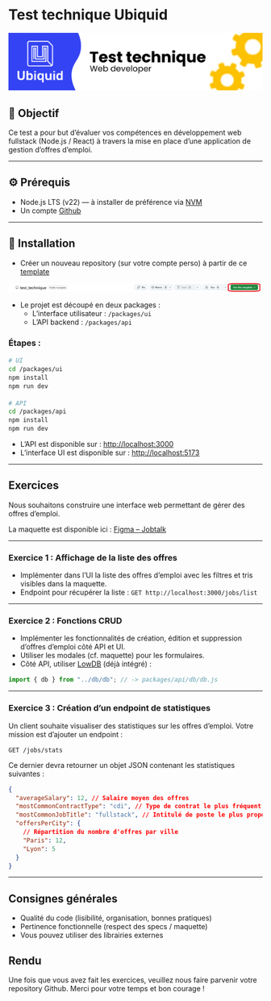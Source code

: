 # Test technique Ubiquid

![header](./header.png)

## 🎯 Objectif

Ce test a pour but d’évaluer vos compétences en développement web fullstack (Node.js / React) à travers la mise en place d’une application de gestion d’offres d’emploi.

---

## ⚙️ Prérequis

- Node.js LTS (v22) — à installer de préférence via [NVM](https://github.com/nvm-sh/nvm)
- Un compte [Github](https://github.com)

---

## 🚀 Installation

- Créer un nouveau repository (sur votre compte perso) à partir de ce [template](https://github.com/adam-ubiquid/test_technique)

![template](./template.png)

- Le projet est découpé en deux packages :
  - L’interface utilisateur : `/packages/ui`
  - L’API backend : `/packages/api`

### Étapes :

```bash
# UI
cd /packages/ui
npm install
npm run dev

# API
cd /packages/api
npm install
npm run dev
```

- L’API est disponible sur : [http://localhost:3000](http://localhost:3000)
- L’interface UI est disponible sur : [http://localhost:5173](http://localhost:5173)

---

## Exercices

Nous souhaitons construire une interface web permettant de gérer des offres d’emploi.

La maquette est disponible ici : [Figma – Jobtalk](https://www.figma.com/design/GXOPhuCPKx6DOH1xwdQPx5)

---

### Exercice 1 : Affichage de la liste des offres

- Implémenter dans l’UI la liste des offres d’emploi avec les filtres et tris visibles dans la maquette.
- Endpoint pour récupérer la liste : `GET http://localhost:3000/jobs/list`

---

### Exercice 2 : Fonctions CRUD

- Implémenter les fonctionnalités de création, édition et suppression d’offres d’emploi côté API et UI.
- Utiliser les modales (cf. maquette) pour les formulaires.
- Côté API, utiliser [LowDB](https://github.com/typicode/lowdb) (déjà intégré) :

```js
import { db } from "../db/db"; // -> packages/api/db/db.js
```

---

### Exercice 3 : Création d’un endpoint de statistiques

Un client souhaite visualiser des statistiques sur les offres d’emploi. Votre mission est d’ajouter un endpoint :

```
GET /jobs/stats
```

Ce dernier devra retourner un objet JSON contenant les statistiques suivantes :

```json
{
  "averageSalary": 12, // Salaire moyen des offres
  "mostCommonContractType": "cdi", // Type de contrat le plus fréquent
  "mostCommonJobTitle": "fullstack", // Intitulé de poste le plus proposé
  "offersPerCity": {
    // Répartition du nombre d'offres par ville
    "Paris": 12,
    "Lyon": 5
  }
}
```

---

## Consignes générales

- Qualité du code (lisibilité, organisation, bonnes pratiques)
- Pertinence fonctionnelle (respect des specs / maquette)
- Vous pouvez utiliser des librairies externes

## Rendu

Une fois que vous avez fait les exercices, veuillez nous faire parvenir votre repository Github.
Merci pour votre temps et bon courage !
